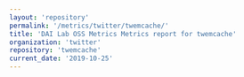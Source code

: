 ```yaml
---
layout: 'repository'
permalink: '/metrics/twitter/twemcache/'
title: 'DAI Lab OSS Metrics Metrics report for twemcache'
organization: 'twitter'
repository: 'twemcache'
current_date: '2019-10-25'
---
```

